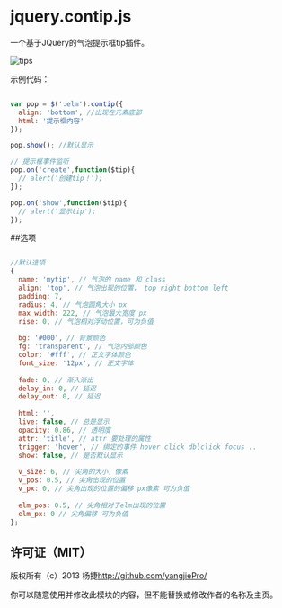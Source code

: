 jquery.contip.js
=================

一个基于JQuery的气泡提示框tip插件。

![tips](https://github.com/yangjiePro/jquery.contip.js/blob/master/tips.jpg)


示例代码：

```javascript

var pop = $('.elm').contip({
  align: 'bottom', //出现在元素底部
  html: '提示框内容'
}); 

pop.show(); //默认显示

// 提示框事件监听
pop.on('create',function($tip){
  // alert('创建tip！');
});

pop.on('show',function($tip){
  // alert('显示tip');
});

```


##选项

```javascript

//默认选项
{
  name: 'mytip', // 气泡的 name 和 class 
  align: 'top', // 气泡出现的位置， top right bottom left
  padding: 7,
  radius: 4, // 气泡圆角大小 px
  max_width: 222, // 气泡最大宽度 px
  rise: 0, // 气泡相对浮动位置，可为负值
  
  bg: '#000', // 背景颜色
  fg: 'transparent', // 气泡内部颜色
  color: '#fff', // 正文字体颜色
  font_size: '12px', // 正文字体
  
  fade: 0, // 渐入渐出
  delay_in: 0, // 延迟
  delay_out: 0, // 延迟
  
  html: '',
  live: false, // 总是显示
  opacity: 0.86, // 透明度
  attr: 'title', // attr 要处理的属性
  trigger: 'hover', // 绑定的事件 hover click dblclick focus ..
  show: false, // 是否默认显示
  
  v_size: 6, // 尖角的大小，像素
  v_pos: 0.5, // 尖角出现的位置
  v_px: 0, // 尖角出现的位置的偏移 px像素 可为负值
  
  elm_pos: 0.5, // 尖角相对于elm出现的位置
  elm_px: 0 // 尖角偏移 可为负值
};
```




## 许可证（MIT）

版权所有（c）2013 杨捷<http://github.com/yangjiePro/>

你可以随意使用并修改此模块的内容，但不能替换或修改作者的名称及主页。










